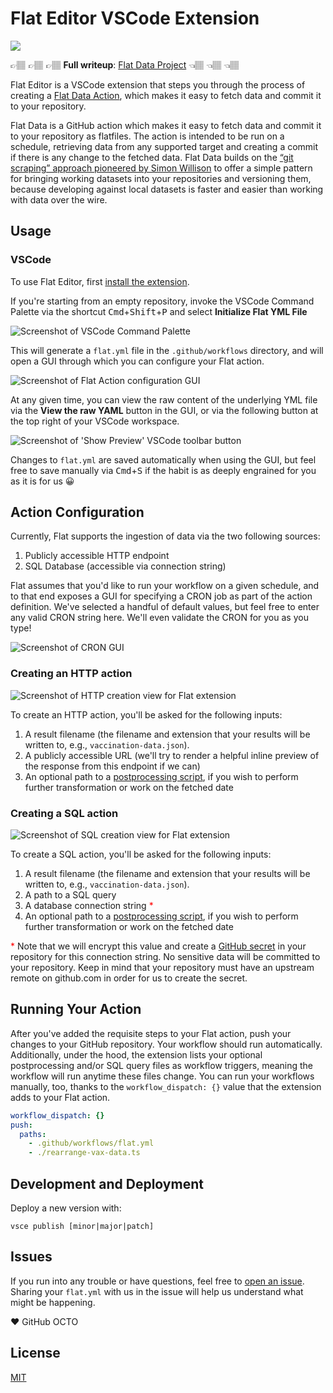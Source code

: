 # Flat Editor VSCode Extension

<p>
  <img src="https://img.shields.io/visual-studio-marketplace/v/githubocto.flat.svg">
</p>

👉🏽 👉🏽 👉🏽 **Full writeup**: [Flat Data Project](https://octo.github.com/projects/flat-data) 👈🏽 👈🏽 👈🏽

Flat Editor is a VSCode extension that steps you through the process of creating a [Flat Data Action](https://github.com/githubocto/flat), which makes it easy to fetch data and commit it to your repository.

Flat Data is a GitHub action which makes it easy to fetch data and commit it to your repository as flatfiles. The action is intended to be run on a schedule, retrieving data from any supported target and creating a commit if there is any change to the fetched data. Flat Data builds on the [“git scraping” approach pioneered by Simon Willison](https://simonwillison.net/2020/Oct/9/git-scraping/) to offer a simple pattern for bringing working datasets into your repositories and versioning them, because developing against local datasets is faster and easier than working with data over the wire.

## Usage

### VSCode

To use Flat Editor, first [install the extension](https://marketplace.visualstudio.com/items?itemName=githubocto.flat).

If you're starting from an empty repository, invoke the VSCode Command Palette via the shortcut <kbd>Cmd</kbd>+<kbd>Shift</kbd>+<kbd>P</kbd> and select **Initialize Flat YML File**

![Screenshot of VSCode Command Palette](./screenshots/command-panel.png)

This will generate a `flat.yml` file in the `.github/workflows` directory, and will open a GUI through which you can configure your Flat action.

![Screenshot of Flat Action configuration GUI](./screenshots/gui-view.png)

At any given time, you can view the raw content of the underlying YML file via the **View the raw YAML** button in the GUI, or via the following button at the top right of your VSCode workspace.

![Screenshot of 'Show Preview' VSCode toolbar button](./screenshots/show-preview-button.png)

Changes to `flat.yml` are saved automatically when using the GUI, but feel free to save manually via <kbd>Cmd</kbd>+<kbd>S</kbd> if the habit is as deeply engrained for you as it is for us 😀

## Action Configuration

Currently, Flat supports the ingestion of data via the two following sources:

1. Publicly accessible HTTP endpoint
2. SQL Database (accessible via connection string)

Flat assumes that you'd like to run your workflow on a given schedule, and to that end exposes a GUI for specifying a CRON job as part of the action definition. We've selected a handful of default values, but feel free to enter any valid CRON string here. We'll even validate the CRON for you as you type!

![Screenshot of CRON GUI](./screenshots/cron-editor.png)

### Creating an HTTP action

![Screenshot of HTTP creation view for Flat extension](./screenshots/http-step.png)

To create an HTTP action, you'll be asked for the following inputs:

1. A result filename (the filename and extension that your results will be written to, e.g., `vaccination-data.json`).
2. A publicly accessible URL (we'll try to render a helpful inline preview of the response from this endpoint if we can)
3. An optional path to a [postprocessing script](https://github.com/githubocto/flat#postprocessing), if you wish to perform further transformation or work on the fetched date

### Creating a SQL action

![Screenshot of SQL creation view for Flat extension](./screenshots/sql-step.png)

To create a SQL action, you'll be asked for the following inputs:

1. A result filename (the filename and extension that your results will be written to, e.g., `vaccination-data.json`).
2. A path to a SQL query
3. A database connection string <span style="color: red;">\*</span>
4. An optional path to a [postprocessing script](https://github.com/githubocto/flat#postprocessing), if you wish to perform further transformation or work on the fetched date

<span style="color: red;">\*</span> Note that we will encrypt this value and create a [GitHub secret](https://docs.github.com/en/actions/reference/encrypted-secrets) in your repository for this connection string. No sensitive data will be committed to your repository. Keep in mind that your repository must have an upstream remote on github.com in order for us to create the secret.

## Running Your Action

After you've added the requisite steps to your Flat action, push your changes to your GitHub repository. Your workflow should run automatically. Additionally, under the hood, the extension lists your optional postprocessing and/or SQL query files as workflow triggers, meaning the workflow will run anytime these files change. You can run your workflows manually, too, thanks to the `workflow_dispatch: {}` value that the extension adds to your Flat action.

```yaml
workflow_dispatch: {}
push:
  paths:
    - .github/workflows/flat.yml
    - ./rearrange-vax-data.ts
```

## Development and Deployment

Deploy a new version with:

`vsce publish [minor|major|patch]`

## Issues

If you run into any trouble or have questions, feel free to [open an issue](https://github.com/githubocto/flat-editor/issues). Sharing your `flat.yml` with us in the issue will help us understand what might be happening.

❤️ GitHub OCTO

## License

[MIT](LICENSE)
